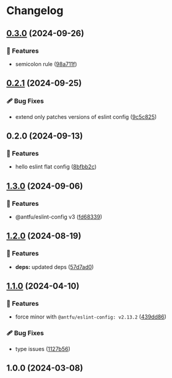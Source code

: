 # Changelog

## [0.3.0](https://github.com/storyblok/eslint-config/compare/0.2.1...0.3.0) (2024-09-26)


### 🚀 Features

* semicolon rule ([98a711f](https://github.com/storyblok/eslint-config/commit/98a711fea8b072612fbaef4c02300617e441823a))

## [0.2.1](https://github.com/storyblok/eslint-config/compare/0.2.0...0.2.1) (2024-09-25)


### 🩹 Bug Fixes

* extend only patches versions of eslint config ([9c5c825](https://github.com/storyblok/eslint-config/commit/9c5c8252381344a7eac3441f0d855e3428cdb637))

## 0.2.0 (2024-09-13)


### 🚀 Features

* hello eslint flat config ([8bfbb2c](https://github.com/storyblok/eslint-config/commit/8bfbb2c754d442c1564ecb4d4da471cdbb63f2da))

## [1.3.0](https://github.com/alvarosabu/eslint-config/compare/1.2.0...1.3.0) (2024-09-06)


### 🚀 Features

* @antfu/eslint-config v3 ([fd68339](https://github.com/alvarosabu/eslint-config/commit/fd6833923f98163d99619589308b1d0d9d7359de))

## [1.2.0](https://github.com/alvarosabu/eslint-config/compare/1.1.0...1.2.0) (2024-08-19)


### 🚀 Features

* **deps:** updated deps ([57d7ad0](https://github.com/alvarosabu/eslint-config/commit/57d7ad03ade615148b45d07bc1a6d2e8263a7b0e))

## [1.1.0](https://github.com/alvarosabu/eslint-config/compare/1.0.0...1.1.0) (2024-04-10)


### 🚀 Features

* force minor with `@antfu/eslint-config: v2.13.2` ([439dd86](https://github.com/alvarosabu/eslint-config/commit/439dd86116bf2c42b948e987b48062e7891469c7))


### 🩹 Bug Fixes

* type issues ([1127b56](https://github.com/alvarosabu/eslint-config/commit/1127b56c3503d6fdef8204213aa60d27451158c2))

## 1.0.0 (2024-03-08)
